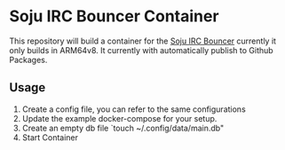 # Soju IRC Bouncer Container

This repository will build a container for the [Soju IRC Bouncer](https://soju.im) currently it only builds in ARM64v8. It currently with automatically publish to Github Packages.

## Usage

1. Create a config file, you can refer to the same configurations
2. Update the example docker-compose for your setup.
3. Create an empty db file `touch ~/.config/data/main.db"
4. Start Container